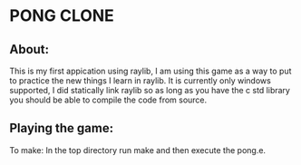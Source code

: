 # PONG CLONE

## About:
This is my first appication using raylib, I am using this game as a way to put to practice the new things I learn in raylib. It is currently only windows supported, I did statically link raylib so as long as you have the c std library you should be able to compile the code from source.

## Playing the game:
To make:
  In the top directory run make and then execute the pong.e.
